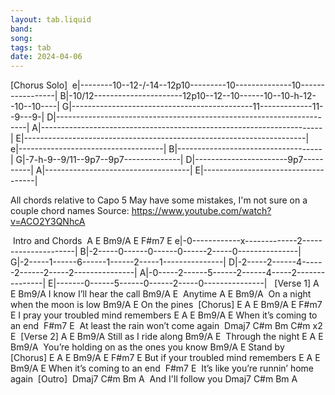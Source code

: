 ```yaml
---
layout: tab.liquid
band:
song:
tags: tab
date: 2024-04-06
---
```

[Chorus Solo]  e|--------10--12-/-14--12p10---------10--------------10-----------------| B|-10/12----------------------12p10--12--10------10--10-h-12--10--10----| G|---------------------------------------------11-------------11--9---9-| D|----------------------------------------------------------------------| A|----------------------------------------------------------------------| E|----------------------------------------------------------------------|  e|------------------------------------| B|------------------------------------| G|-7-h-9--9/11--9p7--9p7--------------| D|-----------------------9p7----------| A|------------------------------------| E|------------------------------------|



All chords relative to Capo 5 May have some mistakes, I'm not sure on a couple chord names Source: https://www.youtube.com/watch?v=ACO2Y3QNhcA


 Intro and Chords    A    E    Bm9/A     E   F#m7   E e|-0------------x-------------2---------------------| B|-2-----0------0------0------2-----0---------------| G|-2-----1------6------1------2-----1---------------| D|-2-----2------4------2------2-----2---------------| A|-0-----2------5------2------4-----2---------------| E|-------0------5------0------2-----0---------------|   [Verse 1] A           E        Bm9/A I know I’ll hear the call Bm9/A  E  Anytime A           E               Bm9/A  On a night when the moon is low Bm9/A       E On the pines  [Chorus] E            A        E       Bm9/A E F#m7 E I pray your troubled mind remembers E          A     E     Bm9/A  E When it’s coming to an end     F#m7      E   At least the rain won’t come again  Dmaj7 C#m Bm C#m x2 E  [Verse 2] A          E       Bm9/A Still as I ride along Bm9/A            E  Through the night E               A        E        Bm9/A  You’re holding on as the ones you know Bm9/A    E Stand by  [Chorus] E            A        E       Bm9/A E F#m7 E But if your troubled mind remembers E          A     E     Bm9/A  E When it’s coming to an end     F#m7         E   It’s like you’re runnin’ home again  [Outro]     Dmaj7       C#m Bm A  And I'll follow you Dmaj7 C#m Bm A

